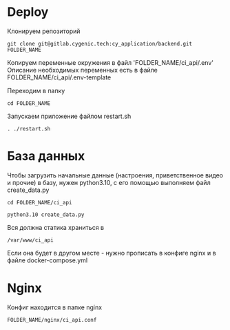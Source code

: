 # Deploy

Клонируем репозиторий

    git clone git@gitlab.cygenic.tech:cy_application/backend.git FOLDER_NAME

Копируем переменные окружения в файл 'FOLDER_NAME/ci_api/.env'
Описание необходимых переменных есть в файле FOLDER_NAME/ci_api/.env-template

Переходим в папку

    cd FOLDER_NAME

Запускаем приложение файлом restart.sh

    . ./restart.sh

# База данных

Чтобы загрузить начальные данные (настроения, приветственное видео и прочие)
в базу, нужен python3.10, с его помощью выполняем файл create_data.py

    cd FOLDER_NAME/ci_api

    python3.10 create_data.py

Вся должна статика храниться в

    /var/www/ci_api

Если она будет в другом месте - нужно прописать в конфиге nginx и в файле
docker-compose.yml

# Nginx

Конфиг находится в папке nginx

    FOLDER_NAME/nginx/ci_api.conf
